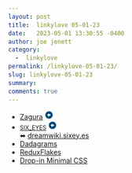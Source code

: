 ```yaml
---
layout: post
title:  linkylove 05-01-23
date:   2023-05-01 13:30:55 -0400
author: joe jenett
category:
  -  linkylove
permalink: /linkylove-05-01-23/
slug: linkylove-05-01-23
summary: 
comments: true
---
```

<ul class="linkylove">
	<li><a title="Zagura" href="https://zagura.one/">Zagura</a> <a class="normaltext" title="source" href="https://fediring.net/"><img src="/images/left-arrow.png" alt="" width="18"></a></li>
	<li><a title="SIX_EYES" href="https://sixey.es/"><small>SIX_EYES</small></a> <a class="normaltext" title="source" href="https://loop.graycot.dev/"><img src="/images/left-arrow.png" alt="" width="18"></a><br>⬌ <a title="" href="https://dreamwiki.sixey.es/welcome.dream/">dreamwiki.sixey.es</a></li>
	<li><a title="Dadagrams" href="https://dadagrams.com/">Dadagrams</a></li>
	<li><a title="ReduxFlakesreduxflakes" href="https://reduxflakes.neocities.org/">ReduxFlakes</a></li>
	<li><a title="Drop-in Minimal CSS" href="https://dohliam.github.io/dropin-minimal-css/">Drop-in Minimal CSS</a></li>
</ul>
<a href="https://brid.gy/publish/mastodon"></a>